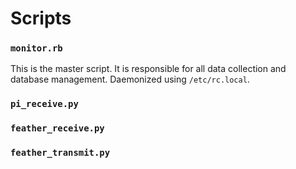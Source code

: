# Scripts
### `monitor.rb`
This is the master script. It is responsible for all data collection and database management. Daemonized  using 
`/etc/rc.local`.
  
### `pi_receive.py`
  
### `feather_receive.py`

### `feather_transmit.py`